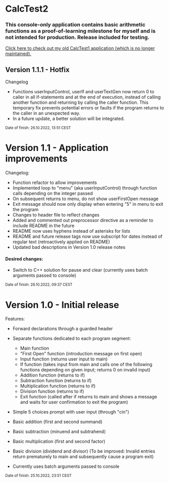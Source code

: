 # CalcTest2

### This console-only application contains basic arithmetic functions as a proof-of-learning milestone for myself and is not intended for production. Release included for testing.
[Click here to check out my old CalcTest1 application (which is no longer maintained).](https://github.com/von-de/CalcTest1)

## Version 1.1.1 - Hotfix

Changelog
- Functions userInputControl, userIf and userTextGen now return 0 to caller in all if-statements and at the end of execution, instead of calling another function and returning by calling the caller function. This temporary fix prevents potential errors or faults if the program returns to the caller in an unexpected way.
- In a future update, a better solution will be integrated.

<sub>Date of finish: 26.10.2022, 13:51 CEST</sub>

# Version 1.1 - Application improvements

Changelog:
- Function refactor to allow improvements
- Implemented loop to "menu" (aka userInputControl) through function calls depending on the integer passed
- On subsequent returns to menu, do not show userFirstOpen message
- Exit message should now only display when entering "5" in menu to exit the program
- Changes to header file to reflect changes
- Added and commented out preprocessor directive as a reminder to include README in the future
- README now uses hyphens instead of asterisks for lists
- README and future release tags now use subscript for dates instead of regular text (retroactively applied on README)
- Updated bad descriptions in Version 1.0 release notes

#### Desired changes: 
- Switch to C++ solution for pause and clear (currently uses batch arguments passed to console)

<sub>Date of finish: 26.10.2022, 09:37 CEST</sub>

# Version 1.0 - Initial release

Features:
* Forward declarations through a guarded header
* Separate functions dedicated to each program segment:

   * Main function
   * "First Open" function (introduction message on first open)
   * Input function (returns user input to main)
   * If function (takes input from main and calls one of the following functions depending on given input; returns 0 on invalid input)
   * Addition function (returns to if)
   * Subtraction function (returns to if)
   * Multiplication function (returns to if)
   * Division function (returns to if)
   * Exit function (called after if returns to main and shows a message and waits for user confirmation to exit the program)

* Simple 5 choices prompt with user input (through "cin")
* Basic addition (first and second summand)
* Basic subtraction (minuend and subtrahend)
* Basic multiplication (first and second factor)
* Basic division (dividend and divisor)
(To be improved: Invalid entries return prematurely to main and subsequently cause a program exit)
* Currently uses batch arguments passed to console

<sub>Date of finish: 25.10.2022, 23:51 CEST</sub>